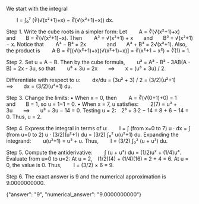 We start with the integral

  I = ∫₀⁷ (∛(√(x²+1)+x) − ∛(√(x²+1)−x)) dx.

Step 1. Write the cube roots in a simpler form:
Let
  A = ∛(√(x²+1)+x)  and  B = ∛(√(x²+1)−x).
Then
  A³ = √(x²+1) + x  and  B³ = √(x²+1) − x.
Notice that
  A³ − B³ = 2x    and  A³ + B³ = 2√(x²+1).
Also, the product is
  A·B = ∛[(√(x²+1)+x)(√(x²+1)−x)] = ∛(x²+1 − x²) = ∛(1) = 1.

Step 2. Set u = A − B. Then by the cube formula,
  u³ = A³ - B³ - 3AB(A - B) = 2x - 3u,
so that
  u³ + 3u = 2x  ⟹  x = (u³ + 3u) / 2.

Differentiate with respect to u:
  dx/du = (3u² + 3) / 2 = (3/2)(u²+1)  ⟹  dx = (3/2)(u²+1) du.

Step 3. Change the limits:
• When x = 0, then
  A = ∛(√(0+1)+0) = 1  and  B = 1, so u = 1−1 = 0.
• When x = 7, u satisfies:
  2(7) = u³ + 3u  ⟹  u³ + 3u − 14 = 0.
Testing u = 2: 2³ + 3·2 − 14 = 8 + 6 − 14 = 0. Thus, u = 2.

Step 4. Express the integral in terms of u:
  I = ∫ (from x=0 to 7) u · dx = ∫ (from u=0 to 2) u · (3/2)(u²+1) du = (3/2) ∫₀² u(u²+1) du.
Expanding the integrand:
  u(u²+1) = u³ + u.
Thus,
  I = (3/2) ∫₀² (u + u³) du.

Step 5. Compute the antiderivative:
  ∫ (u + u³) du = (1/2)u² + (1/4)u⁴.
Evaluate from u=0 to u=2:
At u = 2, (1/2)(4) + (1/4)(16) = 2 + 4 = 6.
At u = 0, the value is 0.
Thus,
  I = (3/2) × 6 = 9.

Step 6. The exact answer is 9 and the numerical approximation is 9.0000000000.

{"answer": "$9$", "numerical_answer": "9.0000000000"}